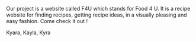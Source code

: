 Our project is a website called F4U which stands for Food 4 U. 
It is a recipe website for finding recipes, getting recipe ideas, in a visually pleasing and easy fashion.
Come check it out !

Kyara, Kayla, Kyra 